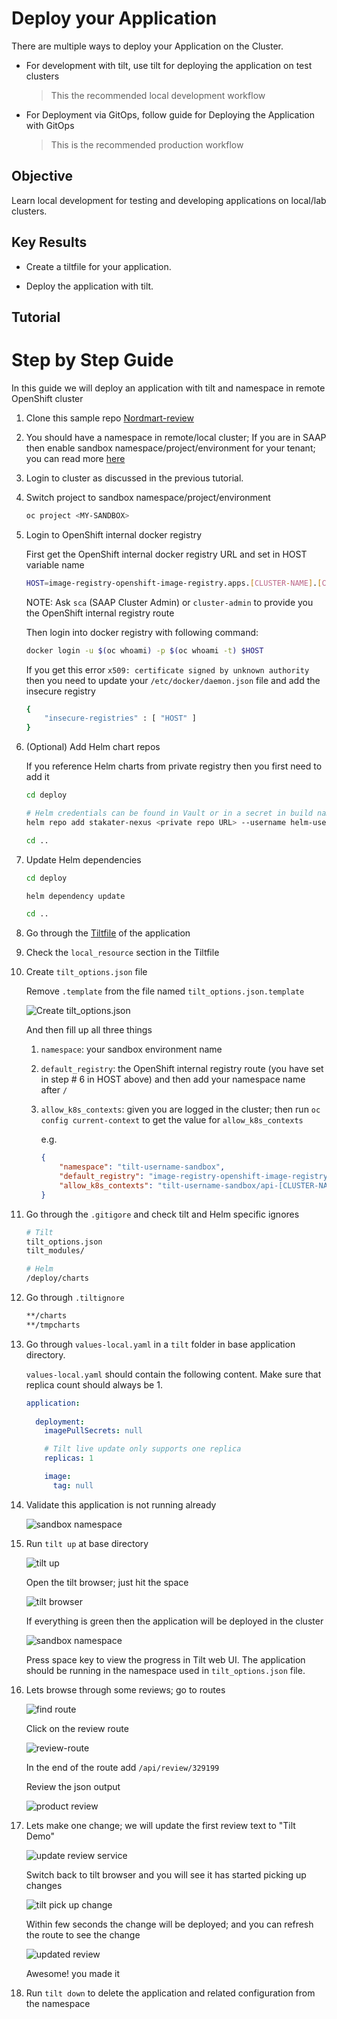 # Deploy your Application

There are multiple ways to deploy your Application on the Cluster.

- For development with tilt, use tilt for deploying the application on test clusters
    > This the recommended local development workflow

- For Deployment via GitOps, follow guide for Deploying the Application with GitOps
    > This is the recommended production workflow

## Objective

Learn local development for testing and developing applications on local/lab clusters.

## Key Results

- Create a tiltfile for your application.

- Deploy the application with tilt.

## Tutorial

# Step by Step Guide

In this guide we will deploy an application with tilt and namespace in remote OpenShift cluster

1. Clone this sample repo [Nordmart-review](https://github.com/stakater-lab/stakater-nordmart-review)

1. You should have a namespace in remote/local cluster; If you are in SAAP then enable sandbox namespace/project/environment for your tenant; you can read more [here](https://docs.stakater.com/mto/main/customresources.html)

1. Login to cluster as discussed in the previous tutorial.

1. Switch project to sandbox namespace/project/environment

    ```bash
    oc project <MY-SANDBOX>
    ```

1. Login to OpenShift internal docker registry

    First get the OpenShift internal docker registry URL and set in HOST variable name

    ```bash
    HOST=image-registry-openshift-image-registry.apps.[CLUSTER-NAME].[CLUSTER-ID].kubeapp.cloud
    ```

    NOTE: Ask `sca` (SAAP Cluster Admin) or `cluster-admin` to provide you the OpenShift internal registry route

    Then login into docker registry with following command:

    ```bash
    docker login -u $(oc whoami) -p $(oc whoami -t) $HOST
    ```

    If you get this error `x509: certificate signed by unknown authority` then you need to update your `/etc/docker/daemon.json` file and add the insecure registry

    ```bash
    {
        "insecure-registries" : [ "HOST" ]
    }
    ```

1. (Optional) Add Helm chart repos

    If you reference Helm charts from private registry then you first need to add it

    ```bash
    cd deploy

    # Helm credentials can be found in Vault or in a secret in build namespace
    helm repo add stakater-nexus <private repo URL> --username helm-user-name --password ********; 

    cd ..
    ```

1. Update Helm dependencies

    ```bash
    cd deploy

    helm dependency update

    cd ..
    ```

1. Go through the [Tiltfile](https://github.com/stakater-lab/stakater-nordmart-review/blob/main/Tiltfile) of the application

1. Check the `local_resource` section in the Tiltfile

1. Create `tilt_options.json` file

    Remove `.template` from the file named `tilt_options.json.template`

    ![Create tilt_options.json](images/tilt-options-json.png)

    And then fill up all three things

      1. `namespace`: your sandbox environment name
      1. `default_registry`: the OpenShift internal registry route (you have set in step # 6 in HOST above) and then add your namespace name after `/`
      1. `allow_k8s_contexts`: given you are logged in the cluster; then run `oc config current-context` to get the value for `allow_k8s_contexts`

          e.g.

          ```json
          {
              "namespace": "tilt-username-sandbox",
              "default_registry": "image-registry-openshift-image-registry.apps.[CLUSTER-NAME].[CLUSTER-ID].kubeapp.cloud/tilt-username-sandbox",
              "allow_k8s_contexts": "tilt-username-sandbox/api-[CLUSTER-NAME]-[CLUSTER-ID]-kubeapp-cloud:6443/user@email.com"
          }
          ```

1. Go through the `.gitigore` and check tilt and Helm specific ignores

    ```sh
    # Tilt
    tilt_options.json
    tilt_modules/

    # Helm
    /deploy/charts
    ```

1. Go through `.tiltignore`

    ```sh
    **/charts
    **/tmpcharts
    ```

1. Go through `values-local.yaml` in a `tilt` folder in base application directory.

    `values-local.yaml` should contain the following content. Make sure that replica count should always be 1.

    ```yaml
    application:
        
      deployment:
        imagePullSecrets: null

        # Tilt live update only supports one replica
        replicas: 1

        image:
          tag: null
    ```

1. Validate this application is not running already

    ![sandbox namespace](images/sandbox-env-b4-tilt-up.png)

1. Run `tilt up` at base directory

    ![tilt up](images/tilt-up.png)

    Open the tilt browser; just hit the space

    ![tilt browser](images/tilt-browser.png)

    If everything is green then the application will be deployed in the cluster

    ![sandbox namespace](images/sandbox-env-after-tilt-up.png)

    Press space key to view the progress in Tilt web UI. The application should be running in the namespace used in `tilt_options.json` file.

1. Lets browse through some reviews; go to routes

    ![find route](images/find-route.png)

    Click on the review route

    ![review-route](images/review-route.png)

    In the end of the route add `/api/review/329199`

    Review the json output

    ![product review](images/product-review-json-b4-change.png)

1. Lets make one change; we will update the first review text to "Tilt Demo"

    ![update review service](images/review-service-to-update.png)

    Switch back to tilt browser and you will see it has started picking up changes

    ![tilt pick up change](images/tilt-picking-up-change.png)

    Within few seconds the change will be deployed; and you can refresh the route to see the change

    ![updated review](images/product-review-json-after-change.png)

    Awesome! you made it

1. Run `tilt down` to delete the application and related configuration from the namespace
